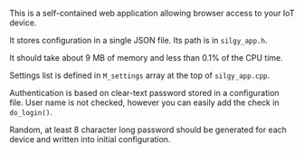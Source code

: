 This is a self-contained web application allowing browser access to your IoT device.

It stores configuration in a single JSON file. Its path is in `silgy_app.h`.

It should take about 9 MB of memory and less than 0.1% of the CPU time.

Settings list is defined in `M_settings` array at the top of `silgy_app.cpp`.

Authentication is based on clear-text password stored in a configuration file. User name is not checked, however you can easily add the check in `do_login()`.

Random, at least 8 character long password should be generated for each device and written into initial configuration.
